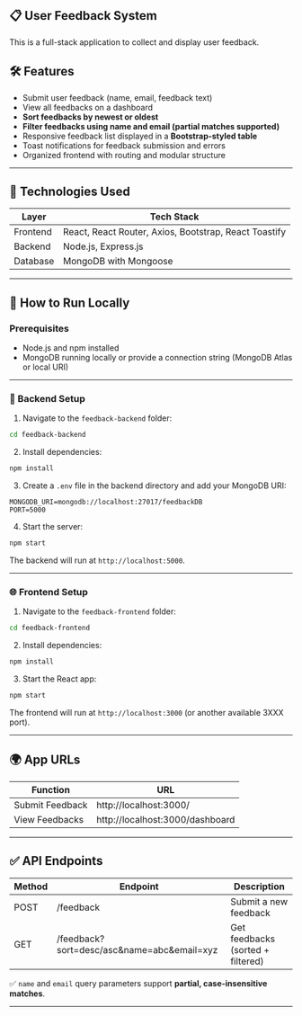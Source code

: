 ## 📋 User Feedback System

This is a full-stack application to collect and display user feedback.

## 🛠 Features

- Submit user feedback (name, email, feedback text)
- View all feedbacks on a dashboard
- **Sort feedbacks by newest or oldest**
- **Filter feedbacks using name and email (partial matches supported)**
- Responsive feedback list displayed in a **Bootstrap-styled table**
- Toast notifications for feedback submission and errors
- Organized frontend with routing and modular structure

---

## 🧰 Technologies Used

| Layer    | Tech Stack                                            |
| -------- | ----------------------------------------------------- |
| Frontend | React, React Router, Axios, Bootstrap, React Toastify |
| Backend  | Node.js, Express.js                                   |
| Database | MongoDB with Mongoose                                 |

---

## 🚀 How to Run Locally

### Prerequisites

- Node.js and npm installed
- MongoDB running locally or provide a connection string (MongoDB Atlas or local URI)

---

### 🔌 Backend Setup

1. Navigate to the `feedback-backend` folder:

```bash
cd feedback-backend
```

2. Install dependencies:

```bash
npm install
```

3. Create a `.env` file in the backend directory and add your MongoDB URI:

```env
MONGODB_URI=mongodb://localhost:27017/feedbackDB
PORT=5000
```

4. Start the server:

```bash
npm start
```

The backend will run at `http://localhost:5000`.

---

### 🌐 Frontend Setup

1. Navigate to the `feedback-frontend` folder:

```bash
cd feedback-frontend
```

2. Install dependencies:

```bash
npm install
```

3. Start the React app:

```bash
npm start
```

The frontend will run at `http://localhost:3000` (or another available 3XXX port).

---

## 🌍 App URLs

| Function        | URL                             |
| --------------- | ------------------------------- |
| Submit Feedback | http://localhost:3000/          |
| View Feedbacks  | http://localhost:3000/dashboard |

---

## ✅ API Endpoints

| Method | Endpoint                | Description                                |
| ------ | ----------------------- | ------------------------------------------ |
| POST   | /feedback               | Submit a new feedback                      |
| GET    | /feedback?sort=desc/asc&name=abc&email=xyz | Get feedbacks (sorted + filtered) |

✅ `name` and `email` query parameters support **partial, case-insensitive matches**.

---